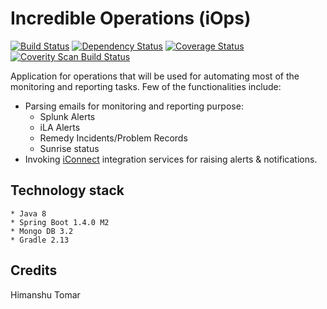 # Incredible Operations (iOps)
[![Build Status](https://travis-ci.org/htomar/iOps.svg?branch=master)](https://travis-ci.org/htomar/iOps) [![Dependency Status](https://www.versioneye.com/user/projects/57139a40fcd19a0039f173ce/badge.svg?style=flat)](https://www.versioneye.com/user/projects/57139a40fcd19a0039f173ce) [![Coverage Status](https://coveralls.io/repos/github/htomar/iOps/badge.svg?branch=master)](https://coveralls.io/github/htomar/iOps?branch=master) <a href="https://scan.coverity.com/projects/htomar-iops">
  <img alt="Coverity Scan Build Status"
       src="https://scan.coverity.com/projects/8666/badge.svg"/>
</a>

Application for operations that will be used for automating most of the monitoring and reporting tasks. Few of the functionalities include:
- Parsing emails for monitoring and reporting purpose:
  - Splunk Alerts
  - iLA Alerts
  - Remedy Incidents/Problem Records
  - Sunrise status
- Invoking [iConnect](https://github.com/DigitalInnovation/iConnect) integration services for raising alerts & notifications.

## Technology stack
```
* Java 8
* Spring Boot 1.4.0 M2
* Mongo DB 3.2
* Gradle 2.13
```

## Credits
Himanshu Tomar
